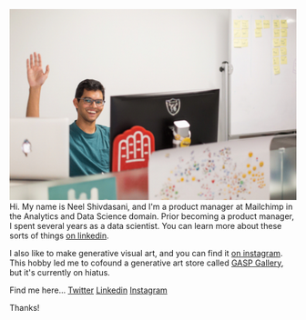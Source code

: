 ![sup fam](wave.gif)
Hi. My name is Neel Shivdasani, and I'm a product manager at Mailchimp in the Analytics and Data Science domain. Prior becoming a product manager, I spent several years as a data scientist. You can learn more about these sorts of things [on linkedin](http://linkedin.dataneel.com).

I also like to make generative visual art, and you can find it [on instagram](http://instagram.com/neel_generates). This hobby led me to cofound a generative art store called [GASP Gallery](http://ww.gasp.gallery), but it's currently on hiatus.

Find me here...
[Twitter](http://twitter.dataneel.com)
[Linkedin](http://linkedin.dataneel.com)
[Instagram](http://instagram.com/neel_generates)

Thanks!
